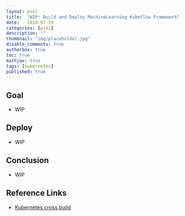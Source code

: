 ```yaml
---
layout: post
title:  "WIP: Build and Deploy MachineLearning Kubeflow Framework"
date:   2018-07-19
categories: [wiki]
description: ""
thumbnail: "img/placeholder.jpg"
disable_comments: true
authorbox: true
toc: true
mathjax: true
tags: [kubernetes]
published: true
---
```


## Goal

- WIP

## Deploy

- WIP

## Conclusion

- WIP

## Reference Links

- [Kubernetes cross build]()


